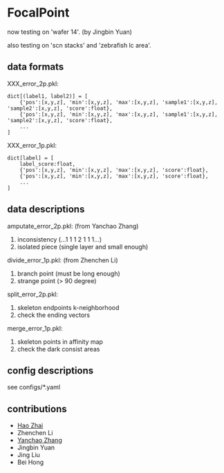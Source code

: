 # FocalPoint

now testing on 'wafer 14'. (by Jingbin Yuan)

also testing on 'scn stacks' and 'zebrafish lc area'.

## data formats

XXX_error_2p.pkl:
```
dict[(label1, label2)] = [
    {'pos':[x,y,z], 'min':[x,y,z], 'max':[x,y,z], 'sample1':[x,y,z], 'sample2':[x,y,z], 'score':float}, 
    {'pos':[x,y,z], 'min':[x,y,z], 'max':[x,y,z], 'sample1':[x,y,z], 'sample2':[x,y,z], 'score':float}, 
    ...
]
```

XXX_error_1p.pkl:
```
dict[label] = [
    label_score:float, 
    {'pos':[x,y,z], 'min':[x,y,z], 'max':[x,y,z], 'score':float}, 
    {'pos':[x,y,z], 'min':[x,y,z], 'max':[x,y,z], 'score':float}, 
    ...
]
```

## data descriptions

amputate_error_2p.pkl: (from Yanchao Zhang)
1. inconsistency (...1 1 1 2 1 1 1...)
2. isolated piece (single layer and small enough)

divide_error_1p.pkl: (from Zhenchen Li)
1. branch point (must be long enough)
2. strange point (> 90 degree)

split_error_2p.pkl:
1. skeleton endpoints k-neighborhood
2. check the ending vectors

merge_error_1p.pkl:
1. skeleton points in affinity map
2. check the dark consist areas

## config descriptions

see configs/*.yaml

## contributions

* [Hao Zhai](https://github.com/JackieZhai)
* Zhenchen Li
* [Yanchao Zhang](https://github.com/Cristand)
* Jingbin Yuan
* Jing Liu
* Bei Hong